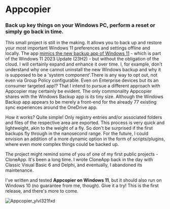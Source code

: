 # Appcopier
### Back up key things on your Windows PC, perform a reset or simply go back in time.

This small project is still in the making. It allows you to back up and restore your most important Windows 11 preferences and settings offline and locally. The app [mimics the new backup app of Windows 11](https://support.microsoft.com/en-us/windows/back-up-your-windows-pc-87a81f8a-78fa-456e-b521-ac0560e32338) -  which is part of the Windows 11 2023 Update (23H2) - but without the obligation of the cloud. I will certainly expand and enhance it over time.  I, for example, don't understand why one cannot uninstall the new Windows backup and why it is supposed to be a 'system component'.There is any way to opt out, not even via Group Policy configurable. Even on Enterprise devices but its an consumer targeted app!? That I intend to pursue a different approach with Appcopier may certainly be evident. The only commonality Appcopier shares with the Windows Backup app is its tiny size. Although the Windows Backup app appears to be merely a front-end for the already 77 existing sync experiences around the OneDrive app.

How it works? Quite simple! Only registry entries and/or associated folders and files of the respective area are exported. This process is very quick and lightweight, akin to the weight of a fly. So don't be surprised if the first backups fly through in the nanosecond range. For the future, I could envision an addition of a more dynamic option in the form of scripts/plugins, where even more complex things could be backed up.

The project might remind some of you of one of my first public projects - CloneApp. It's been a long time. I wrote CloneApp back in the day with Classic Visual Basic 6 and Delphi, and eventually, I abandoned its maintenance. 

I've written and tested **Appcopier on Windows 11**, but it should also run on Windows 10 (no guarantee from me, though). Give it a try! This is the first release, and there's more to come.

![Appcopier_ylvI321fxd](https://github.com/builtbybel/Appcopier/assets/57478606/7bccf5a0-39ab-4172-a54a-a4d090a25075)
